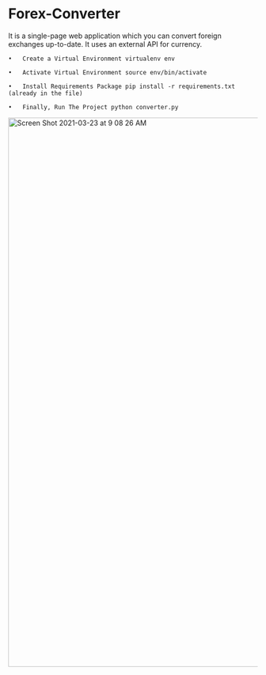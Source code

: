 # Forex-Converter
It is a single-page web application which you can convert foreign exchanges up-to-date. It uses an external API for currency.

	•	Create a Virtual Environment virtualenv env
	
	•	Activate Virtual Environment source env/bin/activate
	
	•	Install Requirements Package pip install -r requirements.txt (already in the file)
	
	•	Finally, Run The Project python converter.py
<img width="1109" alt="Screen Shot 2021-03-23 at 9 08 26 AM" src="https://user-images.githubusercontent.com/65907751/112158771-634f2b00-8be0-11eb-8372-5115ae0f9225.png">
